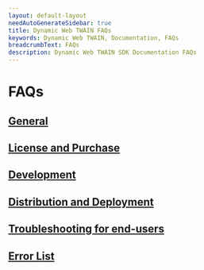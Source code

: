 ```yaml
---
layout: default-layout
needAutoGenerateSidebar: true
title: Dynamic Web TWAIN FAQs
keywords: Dynamic Web TWAIN, Documentation, FAQs
breadcrumbText: FAQs
description: Dynamic Web TWAIN SDK Documentation FAQs
---
```


# FAQs

## [General]({{site.indepth}}faqs/general/index.html)
## [License and Purchase]({{site.indepth}}faqs/license/index.html)
## [Development]({{site.indepth}}faqs/develop/index.html)
## [Distribution and Deployment]({{site.indepth}}faqs/distribution/index.html)
## [Troubleshooting for end-users]({{site.indepth}}faqs/troubleshooting/index.html)
## [Error List]({{site.indepth}}faqs/errorlist/index.html)
